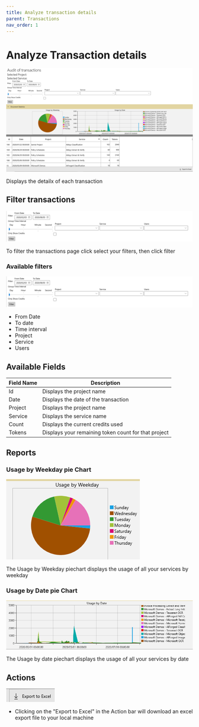 ```yaml
---
title: Analyze transaction details
parent: Transactions
nav_order: 1
---
```


# Analyze Transaction details

![Transactions](../assets/transaction-details.png)

Displays the detailx of each transaction

## Filter transactions

![Filters](../assets/transaction-details-filters.png)

To filter the transactions page click select your filters, then click filter

### Available filters

![Filters](../assets/transaction-details-filters.png)

* From Date
* To date
* Time interval
* Project
* Service
* Users

## Available Fields

| Field Name | Description                                          |
| ---------- | ---------------------------------------------------- |
| Id         | Displays the project name                            |
| Date       | Displays the date of the transaction                 |
| Project    | Displays the project name                            |
| Service    | Displays the service name                            |
| Count      | Displays the current credits used                    |
| Tokens     | Displays your remaining token count for that project |

## Reports

### Usage by Weekday pie Chart

![transactions ussage](../assets/transaction-details-chart-1.png)

The Usage by Weekday piechart displays the usage of all your services by weekday

### Usage by Date pie Chart

![transactions ussage by service](../assets/transaction-details-chart-2.png)

The Usage by date piechart displays the usage of all your services by date

## Actions

![transactions usage by service](../assets/transaction-details-actions-1.png)

* Clicking on the "Export to Excel" in the Action bar will download an excel export file to your local machine

